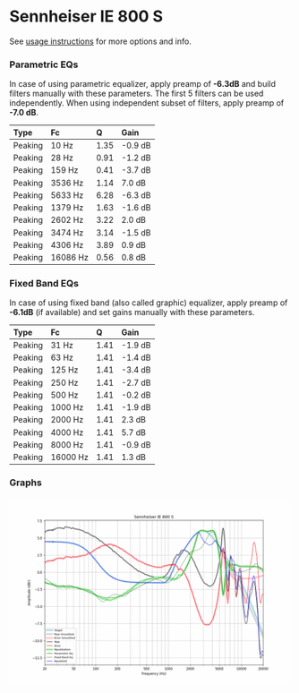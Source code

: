 # Sennheiser IE 800 S
See [usage instructions](https://github.com/jaakkopasanen/AutoEq#usage) for more options and info.

### Parametric EQs
In case of using parametric equalizer, apply preamp of **-6.3dB** and build filters manually
with these parameters. The first 5 filters can be used independently.
When using independent subset of filters, apply preamp of **-7.0 dB**.

| Type    | Fc       |    Q | Gain    |
|:--------|:---------|:-----|:--------|
| Peaking | 10 Hz    | 1.35 | -0.9 dB |
| Peaking | 28 Hz    | 0.91 | -1.2 dB |
| Peaking | 159 Hz   | 0.41 | -3.7 dB |
| Peaking | 3536 Hz  | 1.14 | 7.0 dB  |
| Peaking | 5633 Hz  | 6.28 | -6.3 dB |
| Peaking | 1379 Hz  | 1.63 | -1.6 dB |
| Peaking | 2602 Hz  | 3.22 | 2.0 dB  |
| Peaking | 3474 Hz  | 3.14 | -1.5 dB |
| Peaking | 4306 Hz  | 3.89 | 0.9 dB  |
| Peaking | 16086 Hz | 0.56 | 0.8 dB  |

### Fixed Band EQs
In case of using fixed band (also called graphic) equalizer, apply preamp of **-6.1dB**
(if available) and set gains manually with these parameters.

| Type    | Fc       |    Q | Gain    |
|:--------|:---------|:-----|:--------|
| Peaking | 31 Hz    | 1.41 | -1.9 dB |
| Peaking | 63 Hz    | 1.41 | -1.4 dB |
| Peaking | 125 Hz   | 1.41 | -3.4 dB |
| Peaking | 250 Hz   | 1.41 | -2.7 dB |
| Peaking | 500 Hz   | 1.41 | -0.2 dB |
| Peaking | 1000 Hz  | 1.41 | -1.9 dB |
| Peaking | 2000 Hz  | 1.41 | 2.3 dB  |
| Peaking | 4000 Hz  | 1.41 | 5.7 dB  |
| Peaking | 8000 Hz  | 1.41 | -0.9 dB |
| Peaking | 16000 Hz | 1.41 | 1.3 dB  |

### Graphs
![](./Sennheiser%20IE%20800%20S.png)